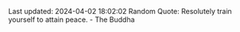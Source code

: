 Last updated: 2024-04-02 18:02:02
Random Quote: Resolutely train yourself to attain peace. - The Buddha